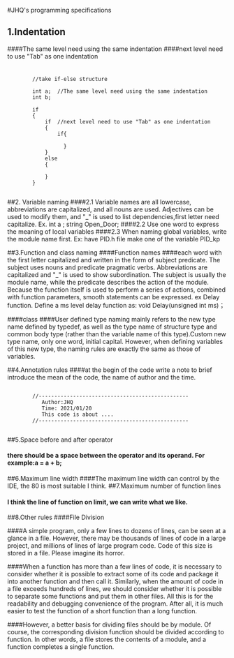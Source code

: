 

#JHQ's programming specifications
## 1.Indentation
####The same level need using the same indentation
####next level need to use "Tab" as one indentation
### 
```	
		
        //take if-else structure 

		int a;  //The same level need using the same indentation
		int b;
		
		if
		{
			if  //next level need to use "Tab" as one indentation
			{
				if{

				  }
			}
			else
			{

			}
		}
		
```

##2. Variable naming
####2.1 Variable names are all lowercase, abbreviations are capitalized, and all nouns are used. Adjectives can be used to modify them, and "_" is used to list dependencies,first letter need capitalize. 
Ex. int a  ;  string Open_Door;
####2.2 Use one word to express the meaning of local variables
####2.3 When naming global variables, write the module name first.
Ex: have PID.h file make one of the variable PID_kp

##3.Function and class naming
####Function names 
####each word with the first letter capitalized and written in the form of subject predicate. The subject uses nouns and predicate pragmatic verbs. Abbreviations are capitalized and "_" is used to show subordination. The subject is usually the module name, while the predicate describes the action of the module. Because the function itself is used to perform a series of actions, combined with function parameters, smooth statements can be expressed.
ex Delay function. Define a ms level delay function as: void Delay(unsigned int ms)；

####class
####User defined type naming mainly refers to the new type name defined by typedef, as well as the type name of structure type and common body type (rather than the variable name of this type).Custom new type name, only one word, initial capital. However, when defining variables of this new type, the naming rules are exactly the same as those of variables.


##4.Annotation rules
####at the begin of the code write a note to brief introduce the mean of the code, the name of author and the time.
```	
		
        //------------------------------------------------
           Author:JHQ
           Time: 2021/01/20
		   This code is about ....
        //------------------------------------------------
		
```

##5.Space before and after operator

#### there should be a space between the operator and its operand. For example:a = a + b;


##6.Maximum line width
####The maximum line width can control by the IDE, the 80 is most suitable I think.
##7.Maximum number of function lines
#### I think the line of function on limit, we can write what we like.

##8.Other rules
####File Division

####A simple program, only a few lines to dozens of lines, can be seen at a glance in a file. However, there may be thousands of lines of code in a large project, and millions of lines of large program code. Code of this size is stored in a file. Please imagine its horror.

####When a function has more than a few lines of code, it is necessary to consider whether it is possible to extract some of its code and package it into another function and then call it. Similarly, when the amount of code in a file exceeds hundreds of lines, we should consider whether it is possible to separate some functions and put them in other files. All this is for the readability and debugging convenience of the program. After all, it is much easier to test the function of a short function than a long function.

####However, a better basis for dividing files should be by module. Of course, the corresponding division function should be divided according to function. In other words, a file stores the contents of a module, and a function completes a single function.



